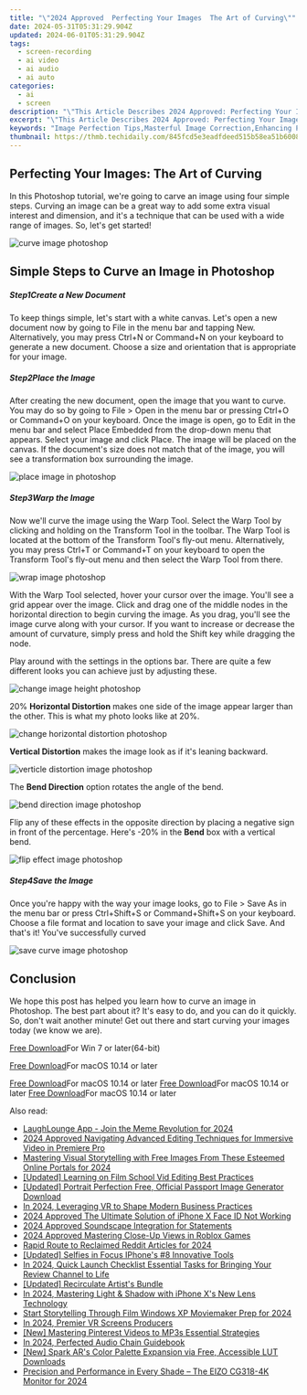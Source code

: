 ```yaml
---
title: "\"2024 Approved  Perfecting Your Images  The Art of Curving\""
date: 2024-05-31T05:31:29.904Z
updated: 2024-06-01T05:31:29.904Z
tags: 
  - screen-recording
  - ai video
  - ai audio
  - ai auto
categories: 
  - ai
  - screen
description: "\"This Article Describes 2024 Approved: Perfecting Your Images: The Art of Curving\""
excerpt: "\"This Article Describes 2024 Approved: Perfecting Your Images: The Art of Curving\""
keywords: "Image Perfection Tips,Masterful Image Correction,Enhancing Photo Quality,Curve Image Techniques,Improving Picture Aesthetics,Art of Photographic Curvature,Perfecting Pixels in Art"
thumbnail: https://thmb.techidaily.com/845fcd5e3eadfdeed515b58ea51b6008ffc3adda0043bb6ffedd07e36277b4e8.jpg
---
```


## Perfecting Your Images: The Art of Curving

In this Photoshop tutorial, we're going to carve an image using four simple steps. Curving an image can be a great way to add some extra visual interest and dimension, and it's a technique that can be used with a wide range of images. So, let's get started!

![curve image photoshop](https://images.wondershare.com/filmora/article-images/2022/09/curve-image-photoshop.jpg)

## Simple Steps to Curve an Image in Photoshop

##### Step1Create a New Document

To keep things simple, let's start with a white canvas. Let's open a new document now by going to File in the menu bar and tapping New. Alternatively, you may press Ctrl+N or Command+N on your keyboard to generate a new document. Choose a size and orientation that is appropriate for your image.

##### Step2Place the Image

After creating the new document, open the image that you want to curve. You may do so by going to File > Open in the menu bar or pressing Ctrl+O or Command+O on your keyboard. Once the image is open, go to Edit in the menu bar and select Place Embedded from the drop-down menu that appears. Select your image and click Place. The image will be placed on the canvas. If the document's size does not match that of the image, you will see a transformation box surrounding the image.

![place image in photoshop](https://images.wondershare.com/filmora/article-images/2022/09/place-image-in-photoshop.jpg)

##### Step3Warp the Image

Now we'll curve the image using the Warp Tool. Select the Warp Tool by clicking and holding on the Transform Tool in the toolbar. The Warp Tool is located at the bottom of the Transform Tool's fly-out menu. Alternatively, you may press Ctrl+T or Command+T on your keyboard to open the Transform Tool's fly-out menu and then select the Warp Tool from there.

![wrap image photoshop](https://images.wondershare.com/filmora/article-images/2022/09/wrap-image-photoshop.jpg)

With the Warp Tool selected, hover your cursor over the image. You'll see a grid appear over the image. Click and drag one of the middle nodes in the horizontal direction to begin curving the image. As you drag, you'll see the image curve along with your cursor. If you want to increase or decrease the amount of curvature, simply press and hold the Shift key while dragging the node.

Play around with the settings in the options bar. There are quite a few different looks you can achieve just by adjusting these.

![change image height photoshop](https://images.wondershare.com/filmora/article-images/2022/09/change-image-height-photoshop.jpg)

20% **Horizontal Distortion** makes one side of the image appear larger than the other. This is what my photo looks like at 20%.

![change horizontal distortion photoshop](https://images.wondershare.com/filmora/article-images/2022/09/change-horizontal-distortion-photoshop.jpg)

**Vertical Distortion** makes the image look as if it's leaning backward.

![verticle distortion image photoshop](https://images.wondershare.com/filmora/article-images/2022/09/verticle-distortion-image-photoshop.jpg)

The **Bend Direction** option rotates the angle of the bend.

![bend direction image photoshop](https://images.wondershare.com/filmora/article-images/2022/09/bend-direction-image-photoshop.jpg)

Flip any of these effects in the opposite direction by placing a negative sign in front of the percentage. Here's -20% in the **Bend** box with a vertical bend.

![flip effect image photoshop](https://images.wondershare.com/filmora/article-images/2022/09/flip-effect-image-photoshop.jpg)

##### Step4Save the Image

Once you're happy with the way your image looks, go to File > Save As in the menu bar or press Ctrl+Shift+S or Command+Shift+S on your keyboard. Choose a file format and location to save your image and click Save. And that's it! You've successfully curved

![save curve image photoshop](https://images.wondershare.com/filmora/article-images/2022/09/save-curve-image-photoshop.jpg)

## Conclusion

We hope this post has helped you learn how to curve an image in Photoshop. The best part about it? It's easy to do, and you can do it quickly. So, don't wait another minute! Get out there and start curving your images today (we know we are).

[Free Download](https://tools.techidaily.com/wondershare/filmora/download/)For Win 7 or later(64-bit)

[Free Download](https://tools.techidaily.com/wondershare/filmora/download/)For macOS 10.14 or later

[Free Download](https://tools.techidaily.com/wondershare/filmora/download/)For macOS 10.14 or later [Free Download](https://tools.techidaily.com/wondershare/filmora/download/)For macOS 10.14 or later [Free Download](https://tools.techidaily.com/wondershare/filmora/download/)For macOS 10.14 or later

<ins class="adsbygoogle"
     style="display:block"
     data-ad-format="autorelaxed"
     data-ad-client="ca-pub-7571918770474297"
     data-ad-slot="1223367746"></ins>

<ins class="adsbygoogle"
     style="display:block"
     data-ad-format="autorelaxed"
     data-ad-client="ca-pub-7571918770474297"
     data-ad-slot="1223367746"></ins>



<ins class="adsbygoogle"
     style="display:block"
     data-ad-client="ca-pub-7571918770474297"
     data-ad-slot="8358498916"
     data-ad-format="auto"
     data-full-width-responsive="true"></ins>


<span class="atpl-alsoreadstyle">Also read:</span>
<div><ul>
<li><a href="https://extra-approaches.techidaily.com/laughlounge-app-join-the-meme-revolution-for-2024/"><u>LaughLounge App - Join the Meme Revolution for 2024</u></a></li>
<li><a href="https://extra-approaches.techidaily.com/2024-approved-navigating-advanced-editing-techniques-for-immersive-video-in-premiere-pro/"><u>2024 Approved  Navigating Advanced Editing Techniques for Immersive Video in Premiere Pro</u></a></li>
<li><a href="https://extra-approaches.techidaily.com/mastering-visual-storytelling-with-free-images-from-these-esteemed-online-portals-for-2024/"><u>Mastering Visual Storytelling with Free Images From These Esteemed Online Portals for 2024</u></a></li>
<li><a href="https://extra-approaches.techidaily.com/updated-learning-on-film-school-vid-editing-best-practices/"><u>[Updated] Learning on Film  School Vid Editing Best Practices</u></a></li>
<li><a href="https://extra-approaches.techidaily.com/updated-portrait-perfection-free-official-passport-image-generator-download/"><u>[Updated] Portrait Perfection  Free, Official Passport Image Generator Download</u></a></li>
<li><a href="https://extra-approaches.techidaily.com/in-2024-leveraging-vr-to-shape-modern-business-practices/"><u>In 2024, Leveraging VR to Shape Modern Business Practices</u></a></li>
<li><a href="https://extra-approaches.techidaily.com/2024-approved-the-ultimate-solution-of-iphone-x-face-id-not-working/"><u>2024 Approved  The Ultimate Solution of iPhone X Face ID Not Working</u></a></li>
<li><a href="https://extra-approaches.techidaily.com/2024-approved-soundscape-integration-for-statements/"><u>2024 Approved  Soundscape Integration for Statements</u></a></li>
<li><a href="https://extra-approaches.techidaily.com/2024-approved-mastering-close-up-views-in-roblox-games/"><u>2024 Approved  Mastering Close-Up Views in Roblox Games</u></a></li>
<li><a href="https://extra-approaches.techidaily.com/rapid-route-to-reclaimed-reddit-articles-for-2024/"><u>Rapid Route to Reclaimed Reddit Articles for 2024</u></a></li>
<li><a href="https://extra-approaches.techidaily.com/updated-selfies-in-focus-iphones-8-innovative-tools/"><u>[Updated] Selfies in Focus  IPhone's #8 Innovative Tools</u></a></li>
<li><a href="https://extra-approaches.techidaily.com/in-2024-quick-launch-checklist-essential-tasks-for-bringing-your-review-channel-to-life/"><u>In 2024, Quick Launch Checklist  Essential Tasks for Bringing Your Review Channel to Life</u></a></li>
<li><a href="https://extra-approaches.techidaily.com/updated-recirculate-artists-bundle/"><u>[Updated] Recirculate Artist's Bundle</u></a></li>
<li><a href="https://extra-approaches.techidaily.com/in-2024-mastering-light-and-shadow-with-iphone-xs-new-lens-technology/"><u>In 2024, Mastering Light & Shadow with iPhone X's New Lens Technology</u></a></li>
<li><a href="https://extra-approaches.techidaily.com/start-storytelling-through-film-windows-xp-moviemaker-prep-for-2024/"><u>Start Storytelling Through Film  Windows XP Moviemaker Prep for 2024</u></a></li>
<li><a href="https://extra-approaches.techidaily.com/in-2024-premier-vr-screens-producers/"><u>In 2024, Premier VR Screens Producers</u></a></li>
<li><a href="https://extra-approaches.techidaily.com/new-mastering-pinterest-videos-to-mp3s-essential-strategies/"><u>[New] Mastering Pinterest Videos to MP3s  Essential Strategies</u></a></li>
<li><a href="https://extra-approaches.techidaily.com/in-2024-perfected-audio-chain-guidebook/"><u>In 2024, Perfected Audio Chain Guidebook</u></a></li>
<li><a href="https://extra-approaches.techidaily.com/new-spark-ars-color-palette-expansion-via-free-accessible-lut-downloads/"><u>[New] Spark AR's Color Palette Expansion via Free, Accessible LUT Downloads</u></a></li>
<li><a href="https://extra-approaches.techidaily.com/precision-and-performance-in-every-shade-the-eizo-cg318-4k-monitor-for-2024/"><u>Precision and Performance in Every Shade – The EIZO CG318-4K Monitor for 2024</u></a></li>
</ul></div>


